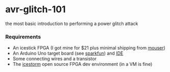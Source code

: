 # avr-glitch-101
the most basic introduction to performing a power glitch attack

### Requirements
* An icestick FPGA (I got mine for $21 plus minimal shipping from [mouser](http://www.mouser.com/new/Lattice-Semiconductor/lattice-icestick-kit/))
* An Arduino Uno target board (see [sparkfun](https://www.sparkfun.com/products/11021)) and [IDE](https://www.arduino.cc/en/main/software)
* Some connecting wires and a transistor
* The [icestorm](http://www.clifford.at/icestorm/) open source FPGA dev environment (in a VM is fine)
